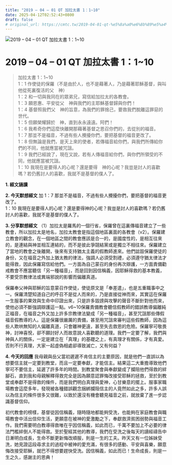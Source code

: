 ```yaml
---
title: "2019 – 04 – 01 QT 加拉太書 1：1~10"
date: 2025-04-12T02:52:43+0800
draft: false
# original_url: https://cmtc.tw/2019-04-01-qt-%e5%8a%a0%e6%8b%89%e5%a4%aa%e6%9b%b8-1%ef%bc%9a110
---
```


![2019 – 04 – 01 QT 加拉太書 1：1\~10](/images/qt.jpg   "2019 – 04 – 01 QT 加拉太書 1：1\~10")

# 2019 – 04 – 01 QT 加拉太書 1：1\~10

> 加拉太書 1：1\~10  
> 1：1 作使徒的保羅（不是由於人，也不是藉著人，乃是藉著耶穌基督，與叫他從死裏復活的父　神）  
> 1：2 和一切與我同在的眾弟兄，寫信給加拉太的各教會。  
> 1：3 願恩惠、平安從父　神與我們的主耶穌基督歸與你們！  
> 1：4 基督照我們父　神的旨意，為我們的罪捨己，要救我們脫離這罪惡的世代。  
> 1：5 但願榮耀歸於　神，直到永永遠遠。阿們！  
> 1：6 我希奇你們這麼快離開那藉著基督之恩召你們的，去從別的福音。  
> 1：7 那並不是福音，不過有些人攪擾你們，要把基督的福音更改了。  
> 1：8 但無論是我們，是天上來的使者，若傳福音給你們，與我們所傳給你們的不同，他就應當被咒詛。  
> 1：9 我們已經說了，現在又說，若有人傳福音給你們，與你們所領受的不同，他就應當被咒詛。  
> 1：10 我現在是要得人的心呢？還是要得　神的心呢？我豈是討人的喜歡嗎？若仍舊討人的喜歡，我就不是基督的僕人了。

**1. 經文誦讀**

**2.  今天默想經文**
加 1：7 那並不是福音，不過有些人攪擾你們，要把基督的福音更改了。  
1：10 我現在是要得人的心呢？還是要得神的心呢？我豈是討人的喜歡嗎？若仍舊討人的喜歡，我就不是基督的僕人了。

**3. 分享默想經文**
（1）加拉太是羅馬的一個行省，保羅曾在這裏傳福音建立了一些教會，所以加拉太是地名，加拉太教會是指這個地區裏面的各教會（v2）。保羅建立教會的觀念，在一個地區之間的教會應該是合一的，是國度性的，是相互往來的，是連結與神並相互連結的，而不是彼此爭競結黨或是獨立不相往來。保羅建立了當地的教會之後離開，後來有支持猶太主義的假教師進來。他們詆毀保羅使徒的身份，又在福音之外加上猶太教的律法，強調人必須受割禮，必須遵守猶太律法才能得救，因此保羅寫信給他們。一方面為自己蒙召的身份再次辯護，一方面責備勸戒教會不應當聽信「另一種福音」，而是回到因信稱義，因耶穌得救的基本教義，不要受宗教律法或異端邪說的影響而偏離真道。

保羅奉父神與耶穌的旨意蒙召作使徒，使徒原文是「奉差遣」，也是五重職事中之一。保羅清楚知道自己的呼召不是從人而來的，乃是直接從神而來，其實這在保羅一生服事的果效與生命中印證出來，只是許多毀謗與攻擊的聲音不斷針對他而來，使他必須不斷強調辯護這一點。v6\~10保羅責備教會聽信假教師的錯誤教導偏離純正福音，在福音之外又加上許多宗教律法變成「另一種福音」，甚至咒詛那些傳假福音假教導的人。這是保羅很嚴厲的責備，甚至用咒詛來審判這些假教師，因為這些人欺哄無知的人偏離真道，只會離神更遠，甚至失去救恩的危險。保羅寧可敬畏神，討神喜悅，卻不願討好人而故意說人喜歡聽的道理。我們一定要了解，我們與神與人的關係，一定是建立在「真理」的基礎之上，有真理才有關係，才有真愛。否則不行真理，大家一起虛偽相處卻導致滅亡，又有何益？

**4. 今天的回應**
我母親與岳父當初遲遲不肯信主的主要原因，就是他們一直誤以為想要信主就一定要到教堂，而且一定要奉獻，才能信主。結果這二大重擔導致他們寧可不要信主，延遲了許多年的時間。到教堂聚會與奉獻變成了攔阻他們得救的絆腳石，直到我和母親解釋得救完全是因為願意認罪悔改接受耶穌的拯救，至於到教堂或奉獻不是得救的條件，而是我們明白真理與愛神，心甘樂意的擺上。服事家職場教會這麼多年，發現被各種錯誤觀念捆綁攔阻信主的人竟然如此之多，許多人誤以為信主的條件很多又很難，以致於還沒有機會聽見福音之前，就放棄了進一步認識基督信仰。

初代教會的榜樣，基督徒因信稱義，隨時隨地都能夠受洗，也能夠在家庭教會與職場教會中活出信仰生活，更願意在被神的愛激勵之下，奉獻救濟貧困弱勢與福音工作。我們需要明白教導得救唯在乎因信稱義，如此而已，千萬不要加上不必要的律法門檻絆倒人不能得救。至於聖經其他的教導，我們在受洗之後每天的讀經禱告中日漸明白成長，生命不斷更新悔改順服，則是一生的工夫。昨天又有一位姊妹受洗，她見證這段尋求主的過程中被神的愛充滿，有很多的感動、平安與喜樂，願意悔改接受耶穌，就巴不得想要趕快受洗。因信稱義，如此而已！生命成長，則是一生之久，感謝主的恩典！
